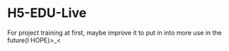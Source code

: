 # H5-EDU-Live
For project training at first, maybe improve it to put in into more use in the future(I HOPE)>_<
